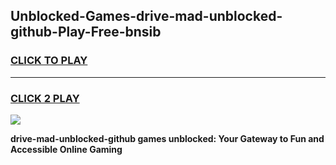 
## Unblocked-Games-drive-mad-unblocked-github-Play-Free-bnsib
<h3>
<a href="https://premium76.site?title=drive-mad-unblocked-github&ref=12A">CLICK TO PLAY</a></h3>
<hr>

<h3>
<a href="https://premium76.site?title=drive-mad-unblocked-github&ref=12A">CLICK 2 PLAY</a>
  
</h3>

<a href="https://premium76.site?title=drive-mad-unblocked-github&ref=12A"><img src="https://clearcache.store/games.png"></a>


**drive-mad-unblocked-github games unblocked: Your Gateway to Fun and Accessible Online Gaming**
